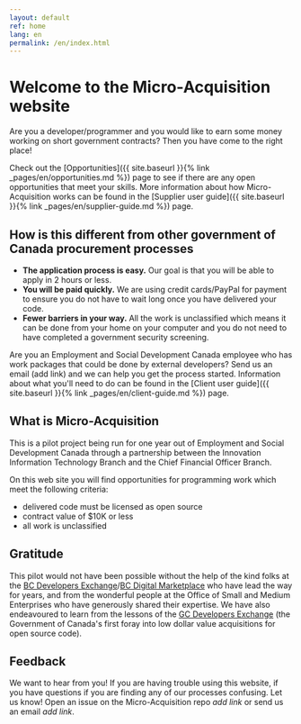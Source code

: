 ```yaml
---
layout: default
ref: home
lang: en
permalink: /en/index.html
---
```


# Welcome to the Micro-Acquisition website

Are you a developer/programmer and you would like to earn some money working on short government contracts?
Then you have come to the right place!

Check out the [Opportunities]({{ site.baseurl }}{% link _pages/en/opportunities.md %}) page to see if there are any open opportunities that meet your skills.
More information about how Micro-Acquisition works can be found in the [Supplier user guide]({{ site.baseurl }}{% link _pages/en/supplier-guide.md %}) page.

## How is this different from other government of Canada procurement processes

- **The application process is easy.** Our goal is that you will be able to apply in 2 hours or less.
- **You will be paid quickly.** We are using credit cards/PayPal for payment to ensure you do not have to wait long once you have delivered your code.
- **Fewer barriers in your way.** All the work is unclassified which means it can be done from your home on your computer and you do not need to have completed a government security screening.

Are you an Employment and Social Development Canada employee who has work packages that could be done by external developers?
Send us an email (add link) and we can help you get the process started.
Information about what you'll need to do can be found in the [Client user guide]({{ site.baseurl }}{% link _pages/en/client-guide.md %}) page.

## What is Micro-Acquisition

This is a pilot project being run for one year out of Employment and Social Development Canada through a partnership between the Innovation Information Technology Branch and the Chief Financial Officer Branch.

On this web site you will find opportunities for programming work which meet the following criteria:

- delivered code must be licensed as open source
- contract value of $10K or less
- all work is unclassified

## Gratitude

This pilot would not have been possible without the help of the kind folks at the [BC Developers Exchange](https://bcdevexchange.org/)/[BC Digital Marketplace](https://digital.gov.bc.ca/marketplace) who have lead the way for years, and from the wonderful people at the Office of Small and Medium Enterprises who have generously shared their expertise.
We have also endeavoured to learn from the lessons of the [GC Developers Exchange](https://github.com/canada-ca/devex) (the Government of Canada's first foray into low dollar value acquisitions for open source code).

## Feedback

We want to hear from you!
If you are having trouble using this website, if you have questions if you are finding any of our processes confusing.
Let us know!
Open an issue on the Micro-Acquisition repo *add link* or send us an email *add link*.
